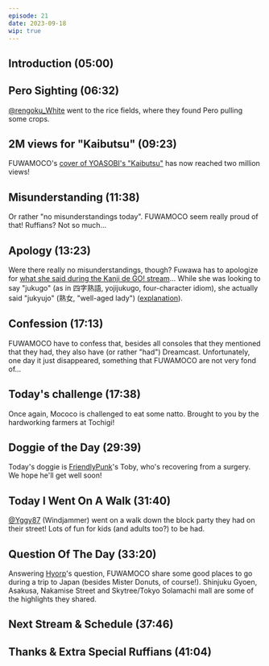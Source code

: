 ```yaml
---
episode: 21
date: 2023-09-18
wip: true
---
```


## Introduction (05:00)

## Pero Sighting (06:32)

[@rengoku_White](https://twitter.com/rengoku_White/status/1702960335039467607) went to the rice fields, where they found Pero pulling some crops.

## 2M views for "Kaibutsu" (09:23)

FUWAMOCO's [cover of YOASOBI's "Kaibutsu"](https://youtu.be/Yr1EI_jYBB8) has now reached two million views!

## Misunderstanding (11:38)

Or rather "no misunderstandings today". FUWAMOCO seem really proud of that! Ruffians? Not so much...

## Apology (13:23)

Were there really no misunderstandings, though? Fuwawa has to apologize for [what she said during the Kanji de GO! stream](https://www.youtube.com/live/Ugqx0D9hx7k?si=AVxLJ4tTs2XwV6At&t=6879)... While she was looking to say "jukugo" (as in 四字熟語, yojijukugo, four-character idiom), she actually said "jukyujo" (熟女, "well-aged lady") ([explanation](https://youtu.be/ySxu81riSGY?t=15m17s)).

## Confession (17:13)

FUWAMOCO have to confess that, besides all consoles that they mentioned that they had, they also have (or rather "had") Dreamcast. Unfortunately, one day it just disappeared, something that FUWAMOCO are not very fond of...

## Today's challenge (17:38)

Once again, Mococo is challenged to eat some natto. Brought to you by the hardworking farmers at Tochigi!

## Doggie of the Day (29:39)

Today's doggie is [FriendlyPunk](https://twitter.com/FriendlyPunk56/status/1701318555697086640)'s Toby, who's recovering from a surgery. We hope he'll get well soon!

## Today I Went On A Walk (31:40)

[@Yggy87](https://twitter.com/Yggy87/status/1703169377795735608) (Windjammer) went on a walk down the block party they had on their street! Lots of fun for kids (and adults too?) to be had.

## Question Of The Day (33:20)

Answering [Hyorp](https://twitter.com/CascadeHope/status/1703261733601907046)'s question, FUWAMOCO share some good places to go during a trip to Japan (besides Mister Donuts, of course!). Shinjuku Gyoen, Asakusa, Nakamise Street and Skytree/Tokyo Solamachi mall are some of the highlights they shared.

## Next Stream & Schedule (37:46)

## Thanks & Extra Special Ruffians (41:04)
